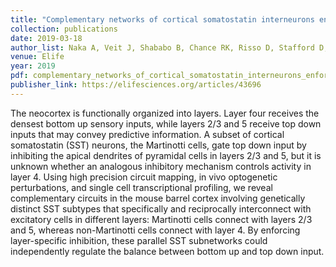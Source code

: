 ```yaml
---
title: "Complementary networks of cortical somatostatin interneurons enforce layer specific control"
collection: publications
date: 2019-03-18
author_list: Naka A, Veit J, Shababo B, Chance RK, Risso D, Stafford D, Snyder B, Egladyous A, Chu D, Sridharan S, Mossing DP, Paninski L, Ngai J, Adesnik H.
venue: Elife
year: 2019
pdf: complementary_networks_of_cortical_somatostatin_interneurons_enforce_layer_specific_control.pdf
publisher_link: https://elifesciences.org/articles/43696
---
```

The neocortex is functionally organized into layers. Layer four receives the densest bottom up sensory inputs, while layers 2/3 and 5 receive top down inputs that may convey predictive information. A subset of cortical somatostatin (SST) neurons, the Martinotti cells, gate top down input by inhibiting the apical dendrites of pyramidal cells in layers 2/3 and 5, but it is unknown whether an analogous inhibitory mechanism controls activity in layer 4. Using high precision circuit mapping, in vivo optogenetic perturbations, and single cell transcriptional profiling, we reveal complementary circuits in the mouse barrel cortex involving genetically distinct SST subtypes that specifically and reciprocally interconnect with excitatory cells in different layers: Martinotti cells connect with layers 2/3 and 5, whereas non-Martinotti cells connect with layer 4. By enforcing layer-specific inhibition, these parallel SST subnetworks could independently regulate the balance between bottom up and top down input.